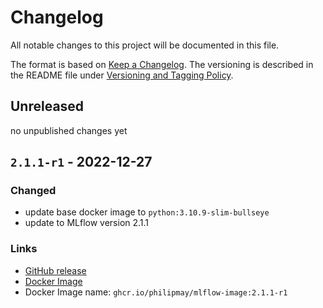 # Changelog
All notable changes to this project will be documented in this file.

The format is based on [Keep a Changelog](https://keepachangelog.com/en/).
The versioning is described in the README file under
[Versioning and Tagging Policy](https://github.com/PhilipMay/mlflow-image#versioning-and-tagging-policy).

## Unreleased
no unpublished changes yet

## `2.1.1-r1` - 2022-12-27

### Changed
- update base docker image to `python:3.10.9-slim-bullseye`
- update to MLflow version 2.1.1

### Links
- [GitHub release](https://github.com/PhilipMay/mlflow-image/releases/tag/2.1.1-r1)
- [Docker Image](https://github.com/PhilipMay/mlflow-image/pkgs/container/mlflow-image/60688586?tag=2.1.1-r1)
- Docker Image name: `ghcr.io/philipmay/mlflow-image:2.1.1-r1`
